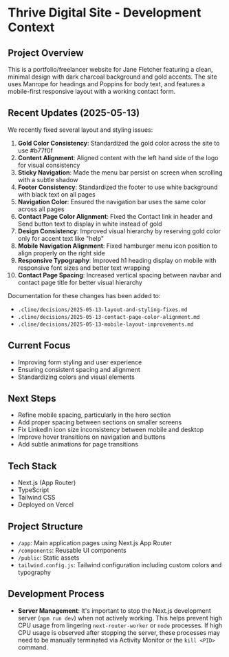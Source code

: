 # Thrive Digital Site - Development Context

## Project Overview
This is a portfolio/freelancer website for Jane Fletcher featuring a clean, minimal design with dark charcoal background and gold accents. The site uses Manrope for headings and Poppins for body text, and features a mobile-first responsive layout with a working contact form.

## Recent Updates (2025-05-13)
We recently fixed several layout and styling issues:

1. **Gold Color Consistency**: Standardized the gold color across the site to use #b77f0f
2. **Content Alignment**: Aligned content with the left hand side of the logo for visual consistency
3. **Sticky Navigation**: Made the menu bar persist on screen when scrolling with a subtle shadow
4. **Footer Consistency**: Standardized the footer to use white background with black text on all pages
5. **Navigation Color**: Ensured the navigation bar uses the same color across all pages
6. **Contact Page Color Alignment**: Fixed the Contact link in header and Send button text to display in white instead of gold
7. **Design Consistency**: Improved visual hierarchy by reserving gold color only for accent text like "help"
8. **Mobile Navigation Alignment**: Fixed hamburger menu icon position to align properly on the right side
9. **Responsive Typography**: Improved h1 heading display on mobile with responsive font sizes and better text wrapping
10. **Contact Page Spacing**: Increased vertical spacing between navbar and contact page title for better visual hierarchy

Documentation for these changes has been added to:
- `.cline/decisions/2025-05-13-layout-and-styling-fixes.md`
- `.cline/decisions/2025-05-13-contact-page-color-alignment.md`
- `.cline/decisions/2025-05-13-mobile-layout-improvements.md`

## Current Focus
- Improving form styling and user experience
- Ensuring consistent spacing and alignment
- Standardizing colors and visual elements

## Next Steps
- Refine mobile spacing, particularly in the hero section
- Add proper spacing between sections on smaller screens
- Fix LinkedIn icon size inconsistency between mobile and desktop
- Improve hover transitions on navigation and buttons
- Add subtle animations for page transitions

## Tech Stack
- Next.js (App Router)
- TypeScript
- Tailwind CSS
- Deployed on Vercel

## Project Structure
- `/app`: Main application pages using Next.js App Router
- `/components`: Reusable UI components
- `/public`: Static assets
- `tailwind.config.js`: Tailwind configuration including custom colors and typography

## Development Process
- **Server Management**: It's important to stop the Next.js development server (`npm run dev`) when not actively working. This helps prevent high CPU usage from lingering `next-router-worker` or `node` processes. If high CPU usage is observed after stopping the server, these processes may need to be manually terminated via Activity Monitor or the `kill <PID>` command.
